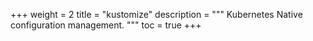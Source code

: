 +++
weight = 2
title = "kustomize"
description = """
Kubernetes Native configuration management.
"""
toc = true
+++
